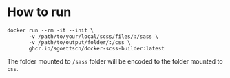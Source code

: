 # How to run
```shell
docker run --rm -it --init \
       -v /path/to/your/local/scss/files/:/sass \
       -v /path/to/output/folder/:/css \
       ghcr.io/sgoettsch/docker-scss-builder:latest
```

The folder mounted to `/sass` folder will be encoded to the folder mounted to `css`.